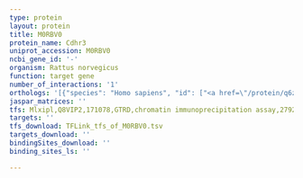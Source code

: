 ```yaml
---
type: protein
layout: protein
title: M0RBV0
protein_name: Cdhr3
uniprot_accession: M0RBV0
ncbi_gene_id: '-'
organism: Rattus norvegicus
function: target gene
number_of_interactions: '1'
orthologs: '[{"species": "Homo sapiens", "id": ["<a href=\"/protein/q6ztq4\">Q6ZTQ4</a>"]}, {"species": "Mus musculus", "id": ["<a href=\"/protein/q8bl00\">Q8BL00</a>"]}]'
jaspar_matrices: ''
tfs: Mlxipl,Q8VIP2,171078,GTRD,chromatin immunoprecipitation assay,27924024%5Buid%5D,No
targets: ''
tfs_download: TFLink_tfs_of_M0RBV0.tsv
targets_download: ''
bindingSites_download: ''
binding_sites_ls: ''

---
```


